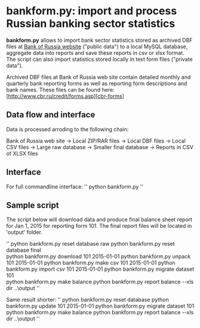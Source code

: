 # bankform.py: import and process Russian banking sector statistics 

**bankform.py** allows to import bank sector statistics stored as archived DBF files at [Bank of Russia website][cbr-forms] ("public data") to a local MySQL database, aggregate data into reports and save these reports in csv or xlsx format. The script can also import statistics stored locally in text form files ("private data"). 

Archived DBF files at Bank of Russia web site contain detailed monthly and quarterly bank reporting forms as well as reporting form descriptions and bank names. These files can be found here: [http://www.cbr.ru/credit/forms.asp][cbr-forms] 

[cbr-forms]: http://www.cbr.ru/credit/forms.asp

## Data flow and interface

Data is processed arroding to the following chain:

Bank of Russia web site -> Local ZIP/RAR files -> Local DBF files -> Local CSV files -> Large raw database -> Smaller final database -> Reports in CSV of XLSX files

## Interface

For full commandline interface: 
''
python bankform.py 
''
## Sample script
The script below will download data and produce final balance sheet report for Jan 1, 2015 for reporting form 101. The final report files will be located in 'output' folder.

''
  python bankform.py reset database raw
	python bankform.py reset database final    
  python bankform.py download   101 2015-01-01
	python bankform.py unpack     101 2015-01-01
	python bankform.py make csv   101 2015-01-01
	python bankform.py import csv 101 2015-01-01
    python bankform.py migrate dataset 101        
    python bankform.py make   balance
    python bankform.py report balance --xls
	dir ..\output
''

Same result shorter:
''
    python bankform.py reset database 
    python bankform.py update 101 2015-01-01
	python bankform.py migrate dataset 101        
    python bankform.py make   balance
    python bankform.py report balance --xls
	dir ..\output
''
